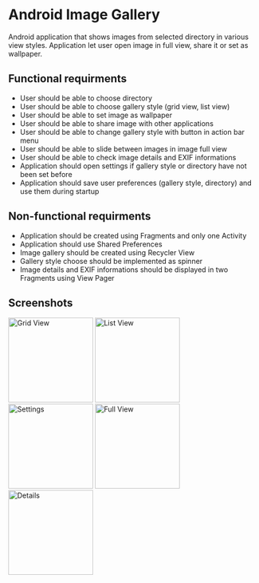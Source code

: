 # Android Image Gallery
Android application that shows images from selected directory in various view styles. Application let user open image in full view, share it or set as wallpaper.

## Functional requirments
- User should be able to choose directory
- User should be able to choose gallery style (grid view, list view)
- User should be able to set image as wallpaper 
- User should be able to share image with other applications
- User should be able to change gallery style with button in action bar menu
- User should be able to slide between images in image full view
- User should be able to check image details and EXIF informations
- Application should open settings if gallery style or directory have not been set before
- Application should save user preferences (gallery style, directory) and use them during startup

## Non-functional requirments
- Application should be created using Fragments and only one Activity
- Application should use Shared Preferences
- Image gallery should be created using Recycler View
- Gallery style choose should be implemented as spinner
- Image details and EXIF informations should be displayed in two Fragments using View Pager

## Screenshots
<img src="https://i.imgur.com/pxa5dew.png" alt="Grid View" width="170"/> <img src="https://i.imgur.com/4bszyJs.png" alt="List View" width="170"/> <img src="https://i.imgur.com/QEo7YkZ.png" alt="Settings" width="170"/> <img src="https://i.imgur.com/7ImfAuj.png" alt="Full View" width="170"/> <img src="https://i.imgur.com/ckkagfm.png" alt="Details" width="170"/>
